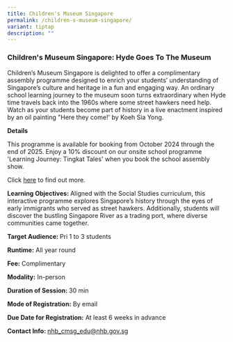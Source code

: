 ```yaml
---
title: Children's Museum Singapore
permalink: /children-s-museum-singapore/
variant: tiptap
description: ""
---
```

<h3>Children's Museum Singapore: Hyde Goes To The Museum</h3>
<p>Children’s Museum Singapore is delighted to offer a complimentary assembly
programme designed to enrich your students’ understanding of Singapore’s
culture and heritage in a fun and engaging way. An ordinary school learning
journey to the museum soon turns extraordinary when Hyde time travels back
into the 1960s where some street hawkers need help. Watch as your students
become part of history in a live enactment inspired by an oil painting
"Here they come!' by Koeh Sia Yong.</p>
<p><strong>Details</strong>
</p>
<p>This programme is available for booking from October 2024 through the
end of 2025. Enjoy a 10% discount on our onsite school programme 'Learning
Journey: Tingkat Tales' when you book the school assembly show.</p>
<p>Click <a href="/files/1_EDM_CMSG_School_Assembly_Hyde_Goes_To_The_Museum.pdf" rel="noopener nofollow" target="_blank">here</a> to
find out more.</p>
<p><strong>Learning Objectives: </strong>Aligned with the Social Studies
curriculum, this interactive programme explores Singapore’s history through
the eyes of early immigrants who served as street hawkers. Additionally,
students will discover the bustling Singapore River as a trading port,
where diverse communities came together.</p>
<p><strong>Target Audience: </strong>Pri 1 to 3 students</p>
<p><strong>Runtime:</strong> All year round</p>
<p><strong>Fee:</strong> Complimentary</p>
<p><strong>Modality:</strong> In-person</p>
<p><strong>Duration of Session: </strong>30 min</p>
<p><strong>Mode of Registration:</strong> By email</p>
<p><strong>Due Date for Registration:</strong> At least 6 weeks in advance</p>
<p><strong>Contact Info: </strong><a href="mailto:nhb_cmsg_edu@nhb.gov.sg" rel="noopener noreferrer nofollow" target="_blank">nhb_cmsg_edu@nhb.gov.sg</a>
</p>